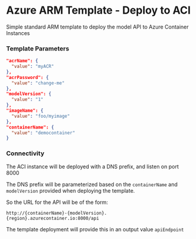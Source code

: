 # Azure ARM Template - Deploy to ACI
Simple standard ARM template to deploy the model API to Azure Container Instances

### Template Parameters

```json
"acrName": {
  "value": "myACR"
},
"acrPassword": {
  "value": "change-me"
},
"modelVersion": {
  "value": "1"
},
"imageName": {
  "value": "foo/myimage"
},
"containerName": {
  "value": "democontainer"
} 
```

### Connectivity
The ACI instance will be deployed with a DNS prefix, and listen on port 8000

The DNS prefix will be parameterized based on the `containerName` and `modelVersion` provided when deploying the template. 

So the URL for the API will be of the form:
```
http://{containerName}-{modelVersion}.{region}.azurecontainer.io:8000/api
```

The template deployment will provide this in an output value `apiEndpoint`